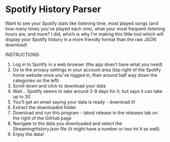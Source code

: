 # Spotify History Parser
Want to see your Spotify stats like listening time, most played songs (and how many times you've played each one), what your most frequent listening hours are, and more? I did, which is why I'm making this little tool which will display your Spotify history in a more friendly format than the raw JSON download!

INSTRUCTIONS:
1. Log in to Spotify in a web browser (the app does't have what you need)
2. Go to the privacy settings in your account area (top right of the Spotify home website once you've logged in, then around half way down the categories on the left)
3. Scroll down and click to download your data
4. Wait... Spotify seems to take around 3-8 days for it, but says it can take up to 30
5. You'll get an email saying your data is ready - download it!
6. Extract the downloaded folder
7. Download and run this program - latest release in the releases tab on the right of the GitHub page
8. Navigate to the data you downloaded and select the StreamingHistory.json file (it might have a number or two int it as well)
9. Enjoy the data!
